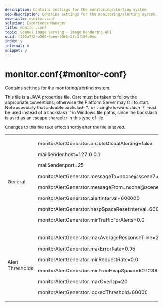 ```yaml
---
description: Contains settings for the monitoring/alerting system.
seo-description: Contains settings for the monitoring/alerting system.
seo-title: monitor.conf
solution: Experience Manager
title: monitor.conf
topic: Scene7 Image Serving - Image Rendering API
uuid: f395a742-b560-4bee-9062-2fc3f184b9ed
index: y
internal: n
snippet: y
---
```


# monitor.conf{#monitor-conf}

Contains settings for the monitoring/alerting system.

This file is a JAVA properties file. Care must be taken to follow the appropriate conventions; otherwise the Platform Server may fail to start. Note especially that a double backslash '\\' or a single forward slash '/' must be used instead of a backslash '\' in Windows file paths, since the backslash is used as an escape character in this type of file.

Changes to this file take effect shortly after the file is saved.

<table id="simpletable_91557E1162FF4FEC8BE1722D6656CFEE"> 
 <tr class="strow"> 
  <td class="stentry"> <p>General </p> </td> 
  <td class="stentry"> <p> <span class="codeph"> monitorAlertGenerator.enableGlobalAlerting=false </span> </p> <p> <span class="codeph"> mailSender.host=127.0.0.1 </span> </p> <p> <span class="codeph"> mailSender.port=25 </span> </p> <p> <span class="codeph"> monitorAlertGenerator.messageTo=noone@scene7.com </span> </p> <p> <span class="codeph"> monitorAlertGenerator.messageFrom=noone@scene7.com </span> </p> <p> <span class="codeph"> monitorAlertGenerator.alertInterval=600000 </span> </p> <p> <span class="codeph"> monitorAlertGenerator.heapSpaceResetInterval=600000 </span> </p> <p> <span class="codeph"> monitorAlertGenerator.minTrafficForAlerts=0.0 </span> </p> </td> 
 </tr> 
 <tr class="strow"> 
  <td class="stentry"> <p>Alert Thresholds </p> </td> 
  <td class="stentry"> <p> monitorAlertGenerator.maxAverageResponseTime=200 </p> <p> monitorAlertGenerator.maxErrorRate=0.05 </p> <p> monitorAlertGenerator.minRequestRate=0.0 </p> <p> monitorAlertGenerator.minFreeHeapSpace=52428800 </p> <p> monitorAlertGenerator.maxOverlap=20 </p> <p> monitorAlertGenerator.lockedThreshold=60000 </p> </td> 
 </tr> 
</table>

